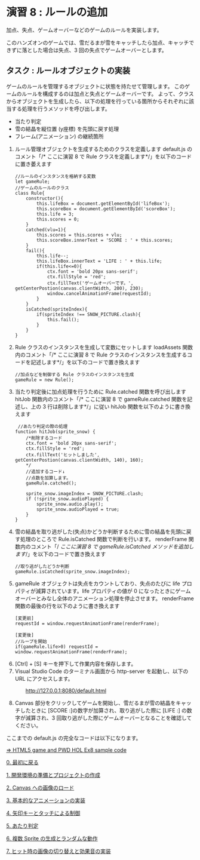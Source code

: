 # 演習 8 : ルールの追加
加点、失点、ゲームオーバーなどのゲームのルールを実装します。

このハンズオンのゲームでは、雪だるまが雪をキャッチしたら加点、キャッチできずに落とした場合は失点、3 回の失点でゲームオーバーとします。
## タスク : ルールオブジェクトの実装
ゲームのルールを管理するオブジェクトに状態を持たせて管理します。
このゲームのルールを構成するのは加点と失点とゲームオーバーです。
よって、クラスからオブジェクトを生成したら、以下の処理を行っている箇所からそれぞれに該当する処理を行うメソッドを呼び出します。
* 当たり判定
* 雪の結晶を縦位置 (y座標) を先頭に戻す処理
* フレーム(アニメーション) の継続箇所

1. ルール管理オブジェクトを生成するためのクラスを定義します
    default.js のコメント「/* ここに演習 8 で Rule クラスを定義します*/」を以下のコードに置き萎えます
    ```
    //ルールのインスタンスを格納する変数
    let gameRule;
    //ゲームのルールのクラス
    class Rule{
        constructor(){
            this.lifeBox = document.getElementById('lifeBox');
            this.scoreBox = document.getElementById('scoreBox');
            this.life = 3;
            this.scores = 0;
        }
        catched(vlu=1){
            this.scores = this.scores + vlu;
            this.scoreBox.innerText = 'SCORE : ' + this.scores;
        }
        fail(){
            this.life--;
            this.lifeBox.innerText = 'LIFE : ' + this.life;
            if(this.life<=0){
                ctx.font = 'bold 20px sans-serif';
                ctx.fillStyle = 'red';
                ctx.fillText('ゲームオーバーです。', getCenterPostion(canvas.clientWidth, 200), 230);
                window.cancelAnimationFrame(requestId);
            }
        }
        isCatched(spriteIndex){
            if(spriteIndex !== SNOW_PICTURE.clash){
                this.fail();
            }
        }
    }
    ```
2. Rule クラスのインスタンスを生成して変数にセットします
    loadAssets 関数内のコメント「/* ここに演習 8 で Rule クラスのインスタンスを生成するコードを記述します*/」を以下のコードで置き換えます
    ```
    //加点などを制御する Rule クラスのインスタンスを生成
    gameRule = new Rule();
    ```
3. 当たり判定後に加点処理を行うために Rule.catched 関数を呼び出します
    hitJob 関数内のコメント「/* ここに演習 8 で gameRule.catched 関数を記述し、上の 3 行は削除します*/」に従い hitJob 関数を以下のように書き換えます
    ```
     //あたり判定の際の処理
    function hitJob(sprite_snow) {
        /*削除するコード
        ctx.font = 'bold 20px sans-serif';
        ctx.fillStyle = 'red';
        ctx.fillText('ヒットしました', getCenterPostion(canvas.clientWidth, 140), 160);
        */
        //追加するコード↓
        //点数を加算します。
        gameRule.catched();

        sprite_snow.imageIndex = SNOW_PICTURE.clash;
        if (!sprite_snow.audioPlayed) {
            sprite_snow.audio.play();
            sprite_snow.audioPlayed = true;
        }
    }
    ```
4. 雪の結晶を取り逃がした(失点)かどうか判断するために雪の結晶を先頭に戻す処理のところで Rule.isCatched 関数で判断を行います。
    renderFrame 関数内のコメント「/ *ここに演習 8 で gameRule.isCatched メソッドを追加します*/」を以下のコードで置き換えます
    ```
    //取り逃がしたどうか判断
    gameRule.isCatched(sprite_snow.imageIndex);
    ```
5. gameRule オブジェクトは失点をカウントしており、失点のたびに life プロパティが減算されています。life プロパティの値が 0 になったときにゲームオーバーとみなし全体のアニメーション処理を停止させます。
    renderFrame 関数の最後の行を以下のように書き換えます
    ```
    [変更前]
    requestId = window.requestAnimationFrame(renderFrame);

    [変更後]
    //ループを開始 
    if(gameRule.life>0) requestId = window.requestAnimationFrame(renderFrame);
    ```
6. [Ctrl] + [S] キーを押下して作業内容を保存します。
7. Visual Studio Code のターミナル画面から http-server を起動し、以下の URL にアクセスします。
    <p style="text-indent:2em">
    <a href="http://127.0.0.1:8080/default.html">http://127.0.0.1:8080/default.html</a></p>
8. Canvas 部分をクリックしてゲームを開始し、雪だるまが雪の結晶をキャッチしたときに [SCORE :]の数字が加算され、取り逃がした際に [LIFE :] の数字が減算され、3 回取り逃がした際にゲームオーバーとなることを確認してください。

ここまでの default.js の完全なコードは以下になります。

[⇒ HTML5 game and PWD HOL Ex8 sample code](https://gist.github.com/osamum/1f03fa48e7a2acf66aaabe61d6221859)


[0. 最初に戻る](README.md)

[1. 開発環境の準備とプロジェクトの作成](html5_game_HOL01.md)

[2. Canvas への画像のロード](html5_game_HOL02.md)

[3. 基本的なアニメーションの実装](html5_game_HOL03.md)

[4. 矢印キーとタッチによる制御](html5_game_HOL04.md)

[5. あたり判定](html5_game_HOL05.md)

[6. 複数 Sprite の生成とランダムな動作](html5_game_HOL06.md)

[7. ヒット時の画像の切り替えと効果音の実装](html5_game_HOL07.md)